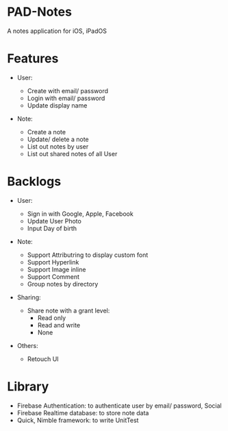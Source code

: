 # PAD-Notes
A notes application for iOS, iPadOS

# Features 
- User:
    + Create with email/ password
    + Login with email/ password
    + Update display name
    
- Note: 
    + Create a note
    + Update/ delete a note
    + List out notes by user
    + List out shared notes of all User

# Backlogs
- User:
    + Sign in with Google, Apple, Facebook
    + Update User Photo
    + Input Day of birth

- Note:
    + Support Attributring to display custom font
    + Support Hyperlink
    + Support Image inline
    + Support Comment
    + Group notes by directory
    
- Sharing:
    + Share note with a grant level: 
        + Read only
        + Read and write
        + None
        
- Others:
    + Retouch UI 
    
# Library
- Firebase Authentication: to authenticate user by email/ password, Social
- Firebase Realtime database: to store note data
- Quick, Nimble framework: to write UnitTest
